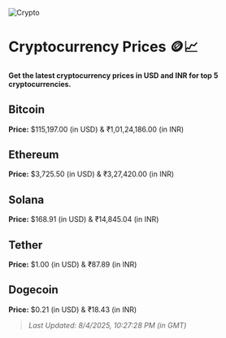 
![Crypto](https://www.techguide.com.au/wp-content/uploads/2020/11/crypto3.jpeg)

# Cryptocurrency Prices 🪙📈

#### Get the latest cryptocurrency prices in USD and INR for top 5 cryptocurrencies.

## Bitcoin

**Price:** $115,197.00 (in USD) & ₹1,01,24,186.00 (in INR)

## Ethereum

**Price:** $3,725.50 (in USD) & ₹3,27,420.00 (in INR)

## Solana

**Price:** $168.91 (in USD) & ₹14,845.04 (in INR)

## Tether

**Price:** $1.00 (in USD) & ₹87.89 (in INR)

## Dogecoin

**Price:** $0.21 (in USD) & ₹18.43 (in INR)

> _Last Updated: 8/4/2025, 10:27:28 PM (in GMT)_
